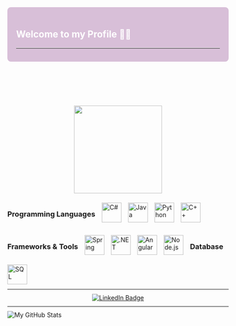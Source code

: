 <!-- Contenedor de bienvenida -->

<div style="background-color: #D8BFD8; color: #ffffff; padding: 20px; border-radius: 8px; margin-bottom: 100px;">
  <h2>Welcome to my Profile 👩‍💻 </h2>
  <hr style="border-top: 1px solid #ffffff; margin-top: 10px; margin-bottom: 10px;">
</div>


<p align="center">
  <div id="header" align="center">
  <img src="https://media.giphy.com/media/HQHwvSBSy7s0AXOlWt/giphy.gif" width="200"/>
</div>
</p>

<!-- Lista de lenguajes de programación -->
<div style="display: flex; flex-wrap: wrap; gap: 15px; align-items: center;">
  <h3>Programming Languages</h3>
   <img src="https://img.icons8.com/color/48/000000/c-sharp-logo.png" alt="C#" width="45"/>
  <img src="https://img.icons8.com/color/48/000000/java-coffee-cup-logo.png" alt="Java" width="45"/>
   <img src="https://img.icons8.com/color/48/000000/python.png" alt="Python" width="45"/>
  <img src="https://img.icons8.com/color/48/000000/c-plus-plus-logo.png" alt="C++" width="45"/>
 <!-- <img src="https://img.icons8.com/color/48/000000/typescript.png" alt="TypeScript" width="45"/>-->

  <h3>Frameworks & Tools</h3>
  <img src="https://img.icons8.com/color/48/000000/spring-logo.png" alt="Spring" width="45"/>
  <img src="https://img.icons8.com/color/48/000000/net-framework.png" alt=".NET" width="45"/>
  <img src="https://img.icons8.com/color/48/000000/angularjs.png" alt="Angular" width="45"/>
  <img src="https://img.icons8.com/color/48/000000/nodejs.png" alt="Node.js" width="45"/>
 <!-- <img src="https://img.icons8.com/color/48/000000/uipath.png" alt="UiPath" width="45"/>  -->

 
  

  <h3>Database</h3>
    <img src="https://img.icons8.com/color/48/000000/sql.png" alt="SQL" width="45"/>
</div>

<hr style="border-top: 1px solid #ffffff; margin-top: 10px; margin-bottom: 10px;">

<div id="badges" style="text-align: center;">
  <a href="https://www.linkedin.com/in/araceli-alvarado-5b20742a5" target="_blank">
    <img src="https://img.shields.io/badge/LinkedIn-blue?style=for-the-badge&logo=linkedin&logoColor=white" alt="LinkedIn Badge"/>
  </a>
  
  
</div>


  
</div>

 <hr style="border-top: 1px solid #ffffff; margin-top: 10px; margin-bottom: 10px;">
<img align="center" src="https://github-readme-stats.vercel.app/api?username=AraceliAG&include_all_commits=true&count_private=true&show_icons=true&line_height=20&title_color=2B5BBD&icon_color=1124BB&text_color=A1A1A1&bg_color=0,000000,130F40" alt="My GitHub Stats"/>

